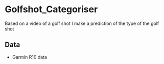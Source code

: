 # Golfshot_Categoriser

Based on a video of a golf shot I make a prediction of the type of the golf shot

## Data

- Garmin R10 data
